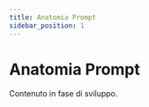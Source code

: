 ```yaml
---
title: Anatomia Prompt
sidebar_position: 1
---
```


# Anatomia Prompt

Contenuto in fase di sviluppo.
